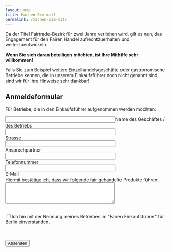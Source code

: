 ```yaml
---
layout: map
title: Machen Sie mit!
permalink: /machen-sie-mit/
---
```


Da der Titel Fairtrade-Bezirk für zwei Jahre verliehen wird, gilt es nun, das Engagement für den Fairen Handel aufrechtzuerhalten und weiterzuentwickeln.

**Wenn Sie sich daran beteiligen möchten, ist Ihre Mithilfe sehr willkommen!**

Falls Sie zum Beispiel weitere Einzelhandelsgeschäfte oder gastronomische Betriebe kennen, die in unserem Einkaufsführer noch nicht genannt sind, sind wir für Ihre Hinweise sehr dankbar!

## Anmeldeformular 

Für Betriebe, die in den Einkaufsführer aufgenommen werden möchten:

<form class="form-inline" action="http://formspree.io/info@fairtradetown.berlin" method="post">
  <input type="text" class="form-custom" size="40" /><label>Name des Geschäftes / des Betriebs</label><br />
  <input type="text" class="form-custom" size="40" /><br /><label>Strasse</label><br />
  <input type="text" class="form-custom" size="40" ><br /><label>Ansprechpartner</label><br />
  <input type="tel" class="form-custom" size="40" ><br /><label>Telefonnummer</label><br />
  <input type="email" class="form-custom" size="40" name="_replyto"  /><br /><label>E-Mail</label><br />
  <label>Hiermit bestätige ich, dass wir folgende fair gehandelte Produkte führen:</label><textarea  class="form-custom" cols="40" rows="4"></textarea> <br /><br />

  <input type="checkbox" class="form-custom" /><label>Ich bin mit der Nennung meines Betriebes im "Fairen Einkaufsführer" für Berlin einverstanden.</label><br />

  <input type="hidden" name="_next" value="http://www.fairtradetown.berlin" /><br />
  <input type="hidden" name="_subject" value="Neuer Eintrag Fairer Einkaufsführer" /><br />
  <input type="submit" value="Absenden" class="btn btn-default btn-lg center-block" />
</form>
